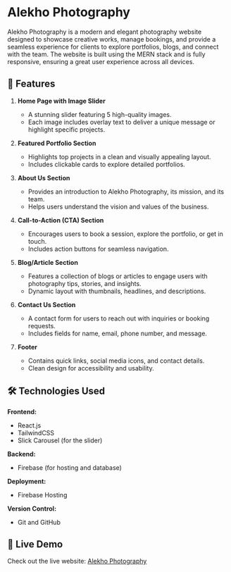 # Alekho Photography

Alekho Photography is a modern and elegant photography website designed to showcase creative works, manage bookings, and provide a seamless experience for clients to explore portfolios, blogs, and connect with the team. The website is built using the MERN stack and is fully responsive, ensuring a great user experience across all devices.

## 🚀 Features

1. **Home Page with Image Slider**
   - A stunning slider featuring 5 high-quality images.
   - Each image includes overlay text to deliver a unique message or highlight specific projects.

2. **Featured Portfolio Section**
   - Highlights top projects in a clean and visually appealing layout.
   - Includes clickable cards to explore detailed portfolios.

3. **About Us Section**
   - Provides an introduction to Alekho Photography, its mission, and its team.
   - Helps users understand the vision and values of the business.

4. **Call-to-Action (CTA) Section**
   - Encourages users to book a session, explore the portfolio, or get in touch.
   - Includes action buttons for seamless navigation.

5. **Blog/Article Section**
   - Features a collection of blogs or articles to engage users with photography tips, stories, and insights.
   - Dynamic layout with thumbnails, headlines, and descriptions.

6. **Contact Us Section**
   - A contact form for users to reach out with inquiries or booking requests.
   - Includes fields for name, email, phone number, and message.

7. **Footer**
   - Contains quick links, social media icons, and contact details.
   - Clean design for accessibility and usability.

## 🛠️ Technologies Used

**Frontend:**
- React.js
- TailwindCSS
- Slick Carousel (for the slider)

**Backend:**
- Firebase (for hosting and database)

**Deployment:**
- Firebase Hosting

**Version Control:**
- Git and GitHub

## 📸 Live Demo

Check out the live website: [Alekho Photography](https://alekhophotography.web.app/)
